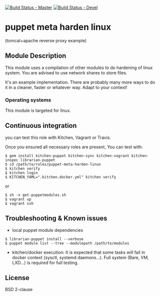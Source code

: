 [![Build Status - Master](https://travis-ci.org/juju4/puppet-meta-harden-linux.svg?branch=master)](https://travis-ci.org/juju4/puppet-meta-harden-linux)
[![Build Status - Devel](https://travis-ci.org/juju4/puppet-meta-harden-linux.svg?branch=devel)](https://travis-ci.org/juju4/puppet-meta-harden-linux/branches)

# puppet meta harden linux
(tomcat+apache reverse proxy example)

## Module Description
This module uses a compilation of other modules to do hardening of linux system.
You are advised to use network shares to store files.

It's an example implementation. There are probably many more ways to do it in a cleaner, faster or whatever way. Adapt to your context!

### Operating systems

This module is targeted for linux.

## Continuous integration

you can test this role with Kitchen, Vagrant or Travis.

Once you ensured all necessary roles are present, You can test with:
```
$ gem install kitchen-puppet kitchen-sync kitchen-vagrant kitchen-inspec librarian-puppet
$ cd /path/to/roles/puppet-meta-harden-linux
$ kitchen verify
$ kitchen login
$ KITCHEN_YAML=".kitchen.docker.yml" kitchen verify
```
or
```
$ sh -x get-puppetmodules.sh
$ vagrant up
$ vagrant ssh
```

## Troubleshooting & Known issues

* local puppet module dependencies
```
$ librarian-puppet install --verbose
$ puppet module list --tree --modulepath /path/to/modules
```

* kitchen/docker execution:
It is expected that some tasks will fail in docker context (sysctl, systemd daemons...). Full system (Bare, VM, LXD...) is required for full testing.

## License

BSD 2-clause
